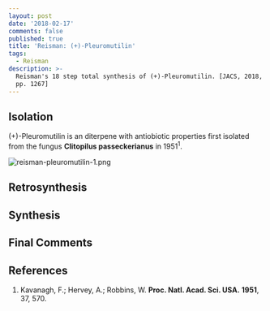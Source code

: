 ```yaml
---
layout: post
date: '2018-02-17'
comments: false
published: true
title: 'Reisman: (+)-Pleuromutilin'
tags:
  - Reisman
description: >-
  Reisman's 18 step total synthesis of (+)-Pleuromutilin. [JACS, 2018, 140 (4),
  pp. 1267]
---
```


## Isolation
(+)-Pleuromutilin is an diterpene with antiobiotic properties first isolated from the fungus __Clitopilus passeckerianus__ in 1951<sup>1</sup>.

![reisman-pleuromutilin-1.png]({{site.baseurl}}/assets/reisman-pleuromutilin-1.png)



## Retrosynthesis

## Synthesis 

## Final Comments

## References
1. Kavanagh, F.; Hervey, A.; Robbins, W. __Proc. Natl. Acad. Sci. USA.__ ****1951****, 37, 570.